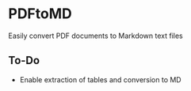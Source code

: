 # PDFtoMD
Easily convert PDF documents to Markdown text files

## To-Do
- Enable extraction of tables and conversion to MD
